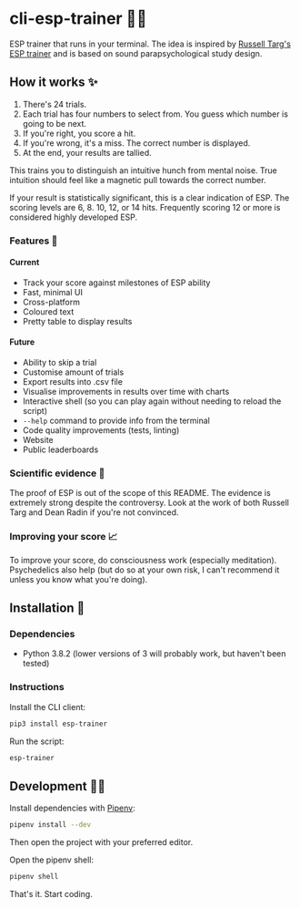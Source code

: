 # cli-esp-trainer 🧙‍♂️️

ESP trainer that runs in your terminal. The idea is inspired by [Russell Targ's ESP trainer](http://www.espresearch.com/iphone/) and is based on sound parapsychological study design.

## How it works ✨

1. There's 24 trials.
2. Each trial has four numbers to select from. You guess which number is going to be next.
3. If you're right, you score a hit.
4. If you're wrong, it's a miss. The correct number is displayed.
5. At the end, your results are tallied.

This trains you to distinguish an intuitive hunch from mental noise. True intuition should feel like a magnetic pull towards the correct number.

If your result is statistically significant, this is a clear indication of ESP. The scoring levels are 6, 8. 10, 12, or 14 hits. Frequently scoring 12 or more is considered highly developed ESP.

### Features 📔

#### Current

- Track your score against milestones of ESP ability
- Fast, minimal UI
- Cross-platform
- Coloured text
- Pretty table to display results

#### Future

- Ability to skip a trial
- Customise amount of trials
- Export results into .csv file
- Visualise improvements in results over time with charts
- Interactive shell (so you can play again without needing to reload the script)
- `--help` command to provide info from the terminal
- Code quality improvements (tests, linting)
- Website
- Public leaderboards

### Scientific evidence 🧪

The proof of ESP is out of the scope of this README. The evidence is extremely strong despite the controversy. Look at the work of both Russell Targ and Dean Radin if you're not convinced.

### Improving your score 📈

To improve your score, do consciousness work (especially meditation). Psychedelics also help (but do so at your own risk, I can't recommend it unless you know what you're doing).

## Installation 🚀

### Dependencies

* Python 3.8.2 (lower versions of 3 will probably work, but haven't been tested)

### Instructions

Install the CLI client:

```sh
pip3 install esp-trainer
```

Run the script:

```sh
esp-trainer
```

## Development 👨‍💻

Install dependencies with [Pipenv](https://pipenv.pypa.io/en/latest/):

```sh
pipenv install --dev
```

Then open the project with your preferred editor.

Open the pipenv shell:

```sh
pipenv shell
```

That's it. Start coding.

